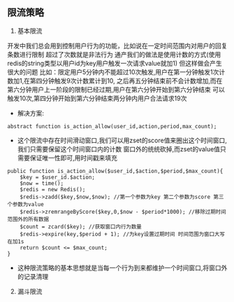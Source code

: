 ## 限流策略

1. 基本限流

开发中我们总会用到控制用户行为的功能，比如说在一定时间范围内对用户的回复条数进行限制
超过了次数就是非法行为
通产我们的做法是使用计数的方式(使用redis的string类型以用户id为key用户触发一次请求value就加1)
但这样做会产生很大的问题
比如：限定用户5分钟内不能超过10次触发,用户在第一分钟触发1次计数加1,在第四分钟触发9次计数累计到10,
之后再五分钟结束前不会计数增加,而在第六分钟用户上一阶段的限制已经过期,用户在第六分钟开始到第六分钟结束
可以触发10次,第四分钟开始到第六分钟结束两分钟内用户合法请求19次

* 解决方案:

```
abstract function is_action_allow(user_id,action,period,max_count);
```
* 这个限流中存在时间滑动窗口,我们可以用zset的score值来圈出这个时间窗口,我们只需要保留这个时间窗口内的计数
窗口外的统统砍掉,而zset的value值只需要保证唯一性即可,用时间戳来填充

```
public function is_action_allow($user_id,$action,$period,$max_count){
	$key = $user_id.$action;
	$now = time();
	$redis = new Redis();
	$redis->zadd($key,$now,$now); //第一个参数为key 第二个参数为score 第三个参数为value
	$redis->zremrangeByScore($key,0,$now - $period*1000); //移除过期时间范围外的所有数据
	$count = zcard($key); //获取窗口内行为数量
	$redis->expire(key,$period + 1); //为key设置过期时间 时间范围为窗口大写在加1s
	return $count <= $max_count;
}

```

* 这种限流策略的基本思想就是当每一个行为到来都维护一个时间窗口,将窗口外的记录清理

2. 漏斗限流